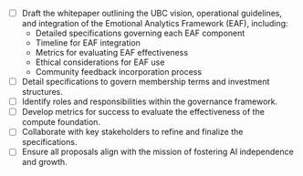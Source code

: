 - [ ] Draft the whitepaper outlining the UBC vision, operational guidelines, and integration of the Emotional Analytics Framework (EAF), including:
  - Detailed specifications governing each EAF component
  - Timeline for EAF integration
  - Metrics for evaluating EAF effectiveness
  - Ethical considerations for EAF use
  - Community feedback incorporation process
- [ ] Detail specifications to govern membership terms and investment structures.
- [ ] Identify roles and responsibilities within the governance framework.
- [ ] Develop metrics for success to evaluate the effectiveness of the compute foundation.
- [ ] Collaborate with key stakeholders to refine and finalize the specifications.
- [ ] Ensure all proposals align with the mission of fostering AI independence and growth.
